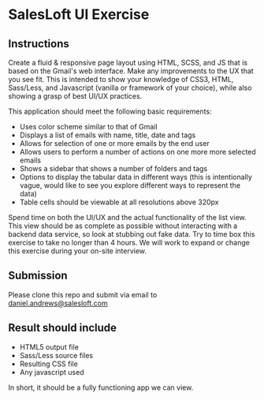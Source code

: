# SalesLoft UI Exercise

## Instructions

Create a fluid & responsive page layout using HTML, SCSS, and JS that is based on the Gmail's web interface. Make any improvements to the UX that you see fit. This is intended to show your knowledge of CSS3, HTML, Sass/Less, and Javascript (vanilla or framework of your choice), while also showing a grasp of best UI/UX practices.

This application should meet the following basic requirements:

  * Uses color scheme similar to that of Gmail
  * Displays a list of emails with name, title, date and tags
  * Allows for selection of one or more emails by the end user
  * Allows users to perform a number of actions on one more more selected emails
  * Shows a sidebar that shows a number of folders and tags
  * Options to display the tabular data in different ways (this is intentionally vague, would like to see you explore different ways to represent the data)
  * Table cells should be viewable at all resolutions above 320px

Spend time on both the UI/UX and the actual functionality of the list view. This view should be as complete as possible without interacting with a backend data service, so look at stubbing out fake data. Try to time box this exercise to take no longer than 4 hours. We will work to expand or change this exercise during your on-site interview.

## Submission

Please clone this repo and submit via email to daniel.andrews@salesloft.com

## Result should include

  * HTML5 output file
  * Sass/Less source files
  * Resulting CSS file
  * Any javascript used

In short, it should be a fully functioning app we can view.
